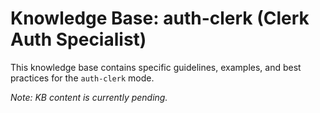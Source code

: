 # Knowledge Base: auth-clerk (Clerk Auth Specialist)

This knowledge base contains specific guidelines, examples, and best practices for the `auth-clerk` mode.

*Note: KB content is currently pending.*